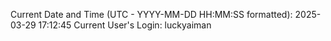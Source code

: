 Current Date and Time (UTC - YYYY-MM-DD HH:MM:SS formatted): 2025-03-29 17:12:45
Current User's Login: luckyaiman
